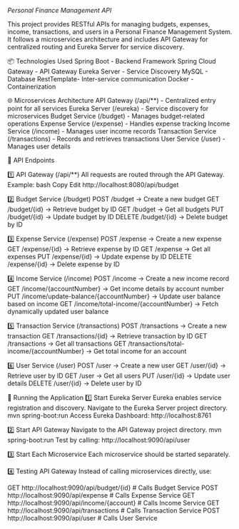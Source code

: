 *Personal Finance Management API*

This project provides RESTful APIs for managing budgets, expenses, income, transactions, and users in a Personal Finance Management System. It follows a microservices architecture and includes API Gateway for centralized routing and Eureka Server for service discovery.

📦 Technologies Used
Spring Boot - Backend Framework
Spring Cloud Gateway - API Gateway
Eureka Server - Service Discovery
MySQL - Database
RestTemplate- Inter-service communication
Docker - Containerization

🌐 Microservices Architecture
API Gateway (/api/**) - Centralized entry point for all services
Eureka Server (/eureka) - Service discovery for microservices
Budget Service (/budget) - Manages budget-related operations
Expense Service (/expense) - Handles expense tracking
Income Service (/income) - Manages user income records
Transaction Service (/transactions) - Records and retrieves transactions
User Service (/user) - Manages user details

📌 API Endpoints

1️⃣ API Gateway (/api/**)
All requests are routed through the API Gateway.
Example:
bash
Copy
Edit
http://localhost:8080/api/budget

2️⃣ Budget Service (/budget)
POST /budget → Create a new budget
GET /budget/{id} → Retrieve budget by ID
GET /budget → Get all budgets
PUT /budget/{id} → Update budget by ID
DELETE /budget/{id} → Delete budget by ID

3️⃣ Expense Service (/expense)
POST /expense → Create a new expense
GET /expense/{id} → Retrieve expense by ID
GET /expense → Get all expenses
PUT /expense/{id} → Update expense by ID
DELETE /expense/{id} → Delete expense by ID

4️⃣ Income Service (/income)
POST /income → Create a new income record
GET /income/{accountNumber} → Get income details by account number
PUT /income/update-balance/{accountNumber} → Update user balance based on income
GET /income/total-income/{accountNumber} → Fetch dynamically updated user balance

5️⃣ Transaction Service (/transactions)
POST /transactions → Create a new transaction
GET /transactions/{id} → Retrieve transaction by ID
GET /transactions → Get all transactions
GET /transactions/total-income/{accountNumber} → Get total income for an account

6️⃣ User Service (/user)
POST /user → Create a new user
GET /user/{id} → Retrieve user by ID
GET /user → Get all users
PUT /user/{id} → Update user details
DELETE /user/{id} → Delete user by ID

🚀 Running the Application
1️⃣ Start Eureka Server
Eureka enables service registration and discovery.
Navigate to the Eureka Server project directory.
mvn spring-boot:run
Access Eureka Dashboard:
http://localhost:8761

2️⃣ Start API Gateway
Navigate to the API Gateway project directory.
mvn spring-boot:run
Test by calling:
http://localhost:9090/api/user

3️⃣ Start Each Microservice
Each microservice should be started separately.

4️⃣ Testing API Gateway
Instead of calling microservices directly, use:

GET http://localhost:9090/api/budget/{id}       # Calls Budget Service
POST http://localhost:9090/api/expense          # Calls Expense Service
GET http://localhost:9090/api/income/{account}  # Calls Income Service
GET http://localhost:9090/api/transactions      # Calls Transaction Service
POST http://localhost:9090/api/user             # Calls User Service
